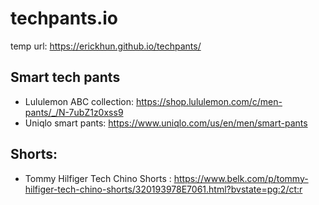 # techpants.io

temp url: https://erickhun.github.io/techpants/

## Smart tech pants

- Lululemon ABC collection: https://shop.lululemon.com/c/men-pants/_/N-7ubZ1z0xss9
- Uniqlo smart pants: https://www.uniqlo.com/us/en/men/smart-pants

## Shorts:

- Tommy Hilfiger Tech Chino Shorts :  https://www.belk.com/p/tommy-hilfiger-tech-chino-shorts/320193978E7061.html?bvstate=pg:2/ct:r
